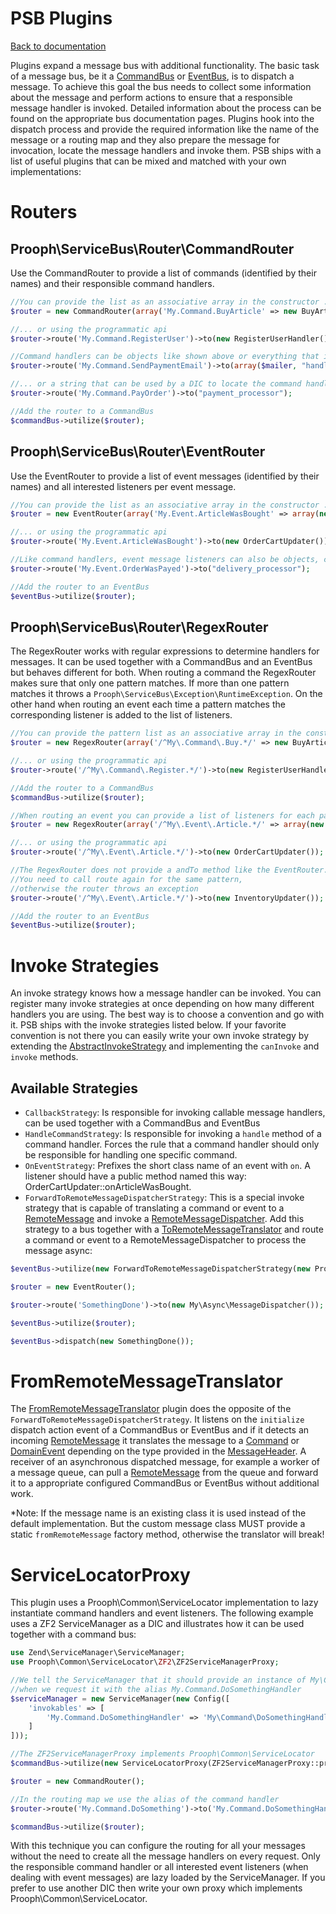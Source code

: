 PSB Plugins
===========

[Back to documentation](../README.md#documentation)

Plugins expand a message bus with additional functionality. The basic task of a message bus, be it a [CommandBus](command_bus.md) or [EventBus](event_bus.md),
is to dispatch a message. To achieve this goal the bus needs to collect some information about the message and perform
actions to ensure that a responsible message handler is invoked. Detailed information about the process can be found on the appropriate bus documentation pages.
Plugins hook into the dispatch process and provide the required information like the name of the message or a routing map and they also
prepare the message for invocation, locate the message handlers and invoke them.
PSB ships with a list of useful plugins that can be mixed and matched with your own implementations:

# Routers

## Prooph\ServiceBus\Router\CommandRouter

Use the CommandRouter to provide a list of commands (identified by their names) and their responsible command handlers.

```php
//You can provide the list as an associative array in the constructor ...
$router = new CommandRouter(array('My.Command.BuyArticle' => new BuyArticleHandler()));

//... or using the programmatic api
$router->route('My.Command.RegisterUser')->to(new RegisterUserHandler());

//Command handlers can be objects like shown above or everything that is callable (callbacks, callable arrays, etc.) ...
$router->route('My.Command.SendPaymentEmail')->to(array($mailer, "handleSendPaymentEmail"));

//... or a string that can be used by a DIC to locate the command handler instance
$router->route('My.Command.PayOrder')->to("payment_processor");

//Add the router to a CommandBus
$commandBus->utilize($router);
```

## Prooph\ServiceBus\Router\EventRouter

Use the EventRouter to provide a list of event messages (identified by their names) and all interested listeners per event message.

```php
//You can provide the list as an associative array in the constructor ...
$router = new EventRouter(array('My.Event.ArticleWasBought' => array(new OrderCartUpdater(), new InventoryUpdater())));

//... or using the programmatic api
$router->route('My.Event.ArticleWasBought')->to(new OrderCartUpdater())->andTo(new InventoryUpdater());

//Like command handlers, event message listeners can also be objects, callables or strings
$router->route('My.Event.OrderWasPayed')->to("delivery_processor");

//Add the router to an EventBus
$eventBus->utilize($router);
```

## Prooph\ServiceBus\Router\RegexRouter

The RegexRouter works with regular expressions to determine handlers for messages. It can be used together with a CommandBus and
an EventBus but behaves different for both. When routing a command the RegexRouter makes sure that only one pattern matches.
If more than one pattern matches it throws a `Prooph\ServiceBus\Exception\RuntimeException`. On the other hand when routing
an event each time a pattern matches the corresponding listener is added to the list of listeners.

```php
//You can provide the pattern list as an associative array in the constructor ...
$router = new RegexRouter(array('/^My\.Command\.Buy.*/' => new BuyArticleHandler()));

//... or using the programmatic api
$router->route('/^My\.Command\.Register.*/')->to(new RegisterUserHandler());

//Add the router to a CommandBus
$commandBus->utilize($router);

//When routing an event you can provide a list of listeners for each pattern ...
$router = new RegexRouter(array('/^My\.Event\.Article.*/' => array(new OrderCartUpdater(), new InventoryUpdater())));

//... or using the programmatic api
$router->route('/^My\.Event\.Article.*/')->to(new OrderCartUpdater());

//The RegexRouter does not provide a andTo method like the EventRouter.
//You need to call route again for the same pattern,
//otherwise the router throws an exception
$router->route('/^My\.Event\.Article.*/')->to(new InventoryUpdater());

//Add the router to an EventBus
$eventBus->utilize($router);
```

# Invoke Strategies

An invoke strategy knows how a message handler can be invoked. You can register many invoke strategies at once depending on
how many different handlers you are using. The best way is to choose a convention and go with it. PSB ships with the invoke strategies
listed below. If your favorite convention is not there you can easily write your own invoke strategy
by extending the [AbstractInvokeStrategy](../src/Prooph/ServiceBus/InvokeStrategy/AbstractInvokeStrategy.php) and implementing the
`canInvoke` and `invoke` methods.

## Available Strategies

- `CallbackStrategy`: Is responsible for invoking callable message handlers, can be used together with a CommandBus and EventBus
- `HandleCommandStrategy`: Is responsible for invoking a `handle` method of a command handler. Forces the rule that a command handler should only be responsible for handling one specific command.
- `OnEventStrategy`: Prefixes the short class name of an event with `on`. A listener should
have a public method named this way: OrderCartUpdater::onArticleWasBought.
- `ForwardToRemoteMessageDispatcherStrategy`: This is a special invoke strategy that is capable of translating a command or event to
a [RemoteMessage](https://github.com/prooph/common/blob/master/src/Messaging/RemoteMessage.php) and invoke a [RemoteMessageDispatcher](message_dispatcher.md).
Add this strategy to a bus together with a [ToRemoteMessageTranslator](../src/Prooph/ServiceBus/Message/ToRemoteMessageTranslator.php) and
route a command or event to a RemoteMessageDispatcher to process the message async:

```php
$eventBus->utilize(new ForwardToRemoteMessageDispatcherStrategy(new ProophDomainMessageToRemoteMessageTranslator()));

$router = new EventRouter();

$router->route('SomethingDone')->to(new My\Async\MessageDispatcher());

$eventBus->utilize($router);

$eventBus->dispatch(new SomethingDone());
```

# FromRemoteMessageTranslator

The [FromRemoteMessageTranslator](../src/Prooph/ServiceBus/Message/FromRemoteMessageTranslator.php) plugin does the opposite of the `ForwardToRemoteMessageDispatcherStrategy`.
It listens on the `initialize` dispatch action event of a CommandBus or EventBus and if it detects an incoming [RemoteMessage](https://github.com/prooph/common/blob/master/src/Messaging/RemoteMessage.php)
it translates the message to a [Command](https://github.com/prooph/common/blob/master/src/Messaging/Command.php) or [DomainEvent](https://github.com/prooph/common/blob/master/src/Messaging/DomainEvent.php) depending on the type
provided in the [MessageHeader](https://github.com/prooph/common/blob/master/src/Messaging/MessageHeader.php). A receiver of an asynchronous dispatched message, for example a worker of a
message queue, can pull a [RemoteMessage](https://github.com/prooph/common/blob/master/src/Messaging/RemoteMessage.php) from the queue and forward it to a appropriate configured CommandBus or EventBus without additional work.

*Note: If the message name is an existing class it is used instead of the default implementation.
       But the custom message class MUST provide a static `fromRemoteMessage` factory method, otherwise the translator will break!

# ServiceLocatorProxy

This plugin uses a Prooph\Common\ServiceLocator implementation to lazy instantiate command handlers and event listeners.
The following example uses a ZF2 ServiceManager as a DIC and illustrates how it can be used together with a command bus:

```php
use Zend\ServiceManager\ServiceManager;
use Prooph\Common\ServiceLocator\ZF2\ZF2ServiceManagerProxy;

//We tell the ServiceManager that it should provide an instance of My\Command\DoSomethingHandler
//when we request it with the alias My.Command.DoSomethingHandler
$serviceManager = new ServiceManager(new Config([
    'invokables' => [
        'My.Command.DoSomethingHandler' => 'My\Command\DoSomethingHandler'
    ]
]));

//The ZF2ServiceManagerProxy implements Prooph\Common\ServiceLocator
$commandBus->utilize(new ServiceLocatorProxy(ZF2ServiceManagerProxy::proxy($serviceManager)));

$router = new CommandRouter();

//In the routing map we use the alias of the command handler
$router->route('My.Command.DoSomething')->to('My.Command.DoSomethingHandler');

$commandBus->utilize($router);
```

With this technique you can configure the routing for all your messages without the need to create all the message handlers
on every request. Only the responsible command handler or all interested event listeners (when dealing with event messages)
are lazy loaded by the ServiceManager. If you prefer to use another DIC then write your own proxy which implements Prooph\Common\ServiceLocator.